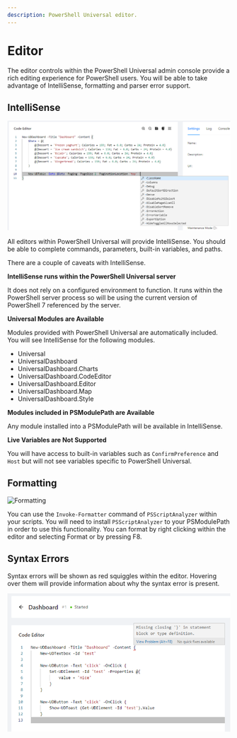 ```yaml
---
description: PowerShell Universal editor.
---
```


# Editor

The editor controls within the PowerShell Universal admin console provide a rich editing experience for PowerShell users. You will be able to take advantage of IntelliSense, formatting and parser error support.&#x20;

## IntelliSense

![IntelliSense](<../.gitbook/assets/image (417).png>)

All editors within PowerShell Universal will provide IntelliSense. You should be able to complete commands, parameters, built-in variables, and paths.&#x20;

There are a couple of caveats with IntelliSense.&#x20;

**IntelliSense runs within the PowerShell Universal server**

It does not rely on a configured environment to function. It runs within the PowerShell server process so will be using the current version of PowerShell 7 referenced by the server.&#x20;

**Universal Modules are Available**

Modules provided with PowerShell Universal are automatically included. You will see IntelliSense for the following modules.&#x20;

* Universal
* UniversalDashboard
* UniversalDashboard.Charts
* UniversalDashboard.CodeEditor
* UniversalDashboard.Editor
* UniversalDashboard.Map
* UniversalDashboard.Style

**Modules included in PSModulePath are Available**

Any module installed into a PSModulePath will be available in IntelliSense.&#x20;

**Live Variables are Not Supported**

You will have access to built-in variables such as `ConfirmPreference` and `Host` but will not see variables specific to PowerShell Universal. &#x20;

## Formatting

![Formatting](https://blog.ironmansoftware.com/images/formatting.gif)

You can use the `Invoke-Formatter` command of `PSScriptAnalyzer` within your scripts. You will need to install `PSScriptAnalyzer` to your PSModulePath in order to use this functionality. You can format by right clicking within the editor and selecting Format or by pressing F8.&#x20;

## Syntax Errors

Syntax errors will be shown as red squiggles within the editor. Hovering over them will provide information about why the syntax error is present.&#x20;

![Syntax Errors](<../.gitbook/assets/image (416) (1).png>)

